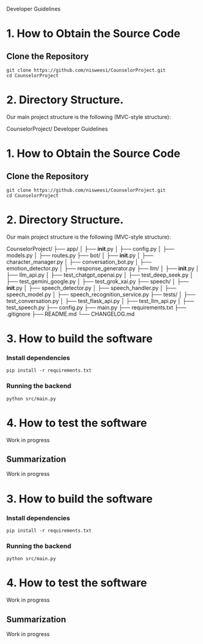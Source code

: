 Developer Guidelines


# 1. How to Obtain the Source Code

## Clone the Repository
    
    git clone https://github.com/nisweesi/CounselorProject.git
    cd CounselorProject

# 2. Directory Structure.

Our main project structure is the following (MVC-style structure):

CounselorProject/
Developer Guidelines


# 1. How to Obtain the Source Code

## Clone the Repository
    
    git clone https://github.com/nisweesi/CounselorProject.git
    cd CounselorProject

# 2. Directory Structure.

Our main project structure is the following (MVC-style structure):

CounselorProject/
├── app/
│   ├── __init__.py
│   ├── config.py
│   ├── models.py
│   ├── routes.py
├── bot/
│   ├── __init__.py
│   ├── character_manager.py
│   ├── conversation_bot.py
│   ├── emotion_detector.py
│   ├── response_generator.py
├── llm/
│   ├── __init__.py
│   ├── llm_api.py
│   ├── test_chatgpt_openai.py
│   ├── test_deep_seek.py
│   ├── test_gemini_google.py
│   ├── test_grok_xai.py
├── speech/
│   ├── __init__.py
│   ├── speech_detector.py
│   ├── speech_handler.py
│   ├── speech_model.py
│   ├── speech_recognition_service.py
├── tests/
│   ├── test_conversation.py
│   ├── test_flask_api.py
│   ├── test_llm_api.py
│   ├── test_speech.py
├── config.py
├── main.py
├── requirements.txt
├── .gitignore
├── README.md
└── CHANGELOG.md


# 3. How to build the software

### Install dependencies
`pip install -r requirements.txt`
### Running the backend
`python src/main.py`

# 4. How to test the software

Work in progress

## Summarization

Work in progress



# 3. How to build the software

### Install dependencies
`pip install -r requirements.txt`
### Running the backend
`python src/main.py`

# 4. How to test the software

Work in progress

## Summarization

Work in progress
